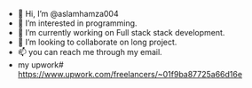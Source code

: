 - 👋 Hi, I’m @aslamhamza004
- 👀 I’m interested in programming.
- 🌱 I’m currently working on Full stack stack development.
- 💞️ I’m looking to collaborate on long project.
- 📫 you can reach me through my email.
- my upwork# https://www.upwork.com/freelancers/~01f9ba87725a66d16e

<!---
aslamhamza004/aslamhamza004 is a ✨ special ✨ repository because its `README.md` (this file) appears on your GitHub profile.
You can click the Preview link to take a look at your changes.
--->
